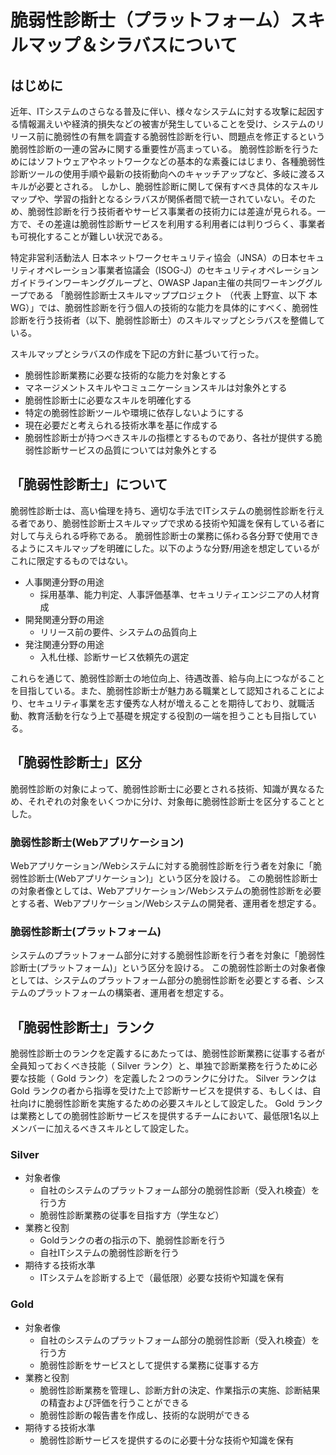 # 脆弱性診断士（プラットフォーム）スキルマップ＆シラバスについて


## はじめに
近年、ITシステムのさらなる普及に伴い、様々なシステムに対する攻撃に起因する情報漏えいや経済的損失などの被害が発生していることを受け、システムのリリース前に脆弱性の有無を調査する脆弱性診断を行い、問題点を修正するという脆弱性診断の一連の営みに関する重要性が高まっている。
脆弱性診断を行うためにはソフトウェアやネットワークなどの基本的な素養にはじまり、各種脆弱性診断ツールの使用手順や最新の技術動向へのキャッチアップなど、多岐に渡るスキルが必要とされる。
しかし、脆弱性診断に関して保有すべき具体的なスキルマップや、学習の指針となるシラバスが関係者間で統一されていない。そのため、脆弱性診断を行う技術者やサービス事業者の技術力には差違が見られる。一方で、その差違は脆弱性診断サービスを利用する利用者には判りづらく、事業者も可視化することが難しい状況である。


特定非営利活動法人 日本ネットワークセキュリティ協会（JNSA）の日本セキュリティオペレーション事業者協議会（ISOG-J）のセキュリティオペレーションガイドラインワーキンググループと、OWASP Japan主催の共同ワーキンググループである 「脆弱性診断士スキルマッププロジェクト （代表 上野宣、以下 本WG）」では、脆弱性診断を行う個人の技術的な能力を具体的にすべく、脆弱性診断を行う技術者（以下、脆弱性診断士）のスキルマップとシラバスを整備している。

スキルマップとシラバスの作成を下記の方針に基づいて行った。
* 脆弱性診断業務に必要な技術的な能力を対象とする
* マネージメントスキルやコミュニケーションスキルは対象外とする
* 脆弱性診断士に必要なスキルを明確化する
* 特定の脆弱性診断ツールや環境に依存しないようにする
* 現在必要だと考えられる技術水準を基に作成する
* 脆弱性診断士が持つべきスキルの指標とするものであり、各社が提供する脆弱性診断サービスの品質については対象外とする


## 「脆弱性診断士」について
脆弱性診断士は、高い倫理を持ち、適切な手法でITシステムの脆弱性診断を行える者であり、脆弱性診断士スキルマップで求める技術や知識を保有している者に対して与えられる呼称である。
脆弱性診断士の業務に係わる各分野で使用できるようにスキルマップを明確にした。以下のような分野/用途を想定しているがこれに限定するものではない。

* 人事関連分野の用途
  * 採用基準、能力判定、人事評価基準、セキュリティエンジニアの人材育成
* 開発関連分野の用途
  * リリース前の要件、システムの品質向上
* 発注関連分野の用途
  * 入札仕様、診断サービス依頼先の選定

これらを通じて、脆弱性診断士の地位向上、待遇改善、給与向上につながることを目指している。また、脆弱性診断士が魅力ある職業として認知されることにより、セキュリティ事業を志す優秀な人材が増えることを期待しており、就職活動、教育活動を行なう上で基礎を規定する役割の一端を担うことも目指している。

## 「脆弱性診断士」区分
脆弱性診断の対象によって、脆弱性診断士に必要とされる技術、知識が異なるため、それぞれの対象をいくつかに分け、対象毎に脆弱性診断士を区分することとした。

### 脆弱性診断士(Webアプリケーション)
Webアプリケーション/Webシステムに対する脆弱性診断を行う者を対象に「脆弱性診断士(Webアプリケーション)」という区分を設ける。
この脆弱性診断士の対象者像としては、Webアプリケーション/Webシステムの脆弱性診断を必要とする者、Webアプリケーション/Webシステムの開発者、運用者を想定する。

### 脆弱性診断士(プラットフォーム)
システムのプラットフォーム部分に対する脆弱性診断を行う者を対象に「脆弱性診断士(プラットフォーム)」という区分を設ける。
この脆弱性診断士の対象者像としては、システムのプラットフォーム部分の脆弱性診断を必要とする者、システムのプラットフォームの構築者、運用者を想定する。

## 「脆弱性診断士」ランク
脆弱性診断士のランクを定義するにあたっては、脆弱性診断業務に従事する者が全員知っておくべき技能（ Silver ランク）と、単独で診断業務を行うために必要な技能（ Gold ランク）を定義した２つのランクに分けた。
Silver ランクは Gold ランクの者から指導を受けた上で診断サービスを提供する、もしくは、自社向けに脆弱性診断を実施するための必要スキルとして設定した。
Gold ランクは業務としての脆弱性診断サービスを提供するチームにおいて、最低限1名以上メンバーに加えるべきスキルとして設定した。

### Silver
* 対象者像	
  * 自社のシステムのプラットフォーム部分の脆弱性診断（受入れ検査）を行う方
  * 脆弱性診断業務の従事を目指す方（学生など）
* 業務と役割
  * Goldランクの者の指示の下、脆弱性診断を行う
  * 自社ITシステムの脆弱性診断を行う
* 期待する技術水準
  * ITシステムを診断する上で（最低限）必要な技術や知識を保有

### Gold
* 対象者像
  * 自社のシステムのプラットフォーム部分の脆弱性診断（受入れ検査）を行う方
  * 脆弱性診断をサービスとして提供する業務に従事する方
* 業務と役割
  * 脆弱性診断業務を管理し、診断方針の決定、作業指示の実施、診断結果の精査および評価を行うことができる
  * 脆弱性診断の報告書を作成し、技術的な説明ができる
* 期待する技術水準
  * 脆弱性診断サービスを提供するのに必要十分な技術や知識を保有
